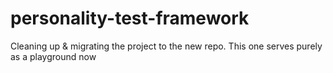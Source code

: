 # personality-test-framework

Cleaning up & migrating the project to the new repo. This one serves purely as a playground now
